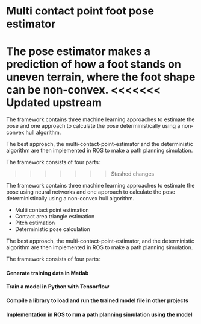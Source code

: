 # Multi contact point foot pose estimator

The pose estimator makes a prediction of how a foot stands on uneven terrain, where the foot shape can be non-convex.
<<<<<<< Updated upstream
=======

The framework contains three machine learning approaches to estimate the pose and one approach to calculate the pose deterministically using a non-convex hull algorithm.

The best approach, the multi-contact-point-estimator and the deterministic algorithm are then implemented in ROS to make a path planning simulation.

The framework consists of four parts:
>>>>>>> Stashed changes

The framework contains three machine learning approaches to estimate the pose using neural networks and one approach to calculate the pose deterministically using a non-convex hull algorithm.

+ Multi contact point estimation
+ Contact area triangle estimation
+ Pitch estimation
+ Deterministic pose calculation

The best approach, the multi-contact-point-estimator, and the deterministic algorithm are then implemented in ROS to make a path planning simulation.

The framework consists of four parts:

#### Generate training data in Matlab

#### Train a model in Python with Tensorflow

#### Compile a library to load and run the trained model file in other projects

#### Implementation in ROS to run a path planning simulation using the model


